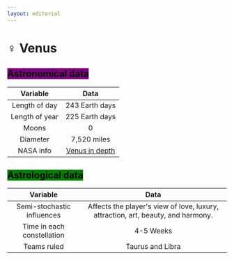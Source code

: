 ```yaml
---
layout: editorial
---
```


# ♀ Venus

## <mark style="background-color:purple;">Astronomical data</mark>

|    Variable    |                                  Data                                  |
| :------------: | :--------------------------------------------------------------------: |
|  Length of day |                             243 Earth days                             |
| Length of year |                             225 Earth days                             |
|      Moons     |                                    0                                   |
|    Diameter    |                               7,520 miles                              |
|    NASA info   | [Venus in depth](https://solarsystem.nasa.gov/planets/venus/overview/) |



## <mark style="background-color:green;">Astrological data</mark>

|          Variable          |                                       Data                                       |
| :------------------------: | :------------------------------------------------------------------------------: |
| Semi-stochastic influences | Affects the player's view of love, luxury, attraction, art, beauty, and harmony. |
| Time in each constellation |                                     4-5 Weeks                                    |
|         Teams ruled        |                                 Taurus and Libra                                 |

